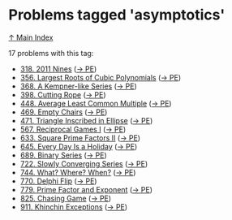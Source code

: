 # Problems tagged 'asymptotics'

[↑ Main Index](../README.md)

17 problems with this tag:

- [318. 2011 Nines](../problems/318.md) ([→ PE](https://projecteuler.net/problem=318))
- [356. Largest Roots of Cubic Polynomials](../problems/356.md) ([→ PE](https://projecteuler.net/problem=356))
- [368. A Kempner-like Series](../problems/368.md) ([→ PE](https://projecteuler.net/problem=368))
- [398. Cutting Rope](../problems/398.md) ([→ PE](https://projecteuler.net/problem=398))
- [448. Average Least Common Multiple](../problems/448.md) ([→ PE](https://projecteuler.net/problem=448))
- [469. Empty Chairs](../problems/469.md) ([→ PE](https://projecteuler.net/problem=469))
- [471. Triangle Inscribed in Ellipse](../problems/471.md) ([→ PE](https://projecteuler.net/problem=471))
- [567. Reciprocal Games I](../problems/567.md) ([→ PE](https://projecteuler.net/problem=567))
- [633. Square Prime Factors II](../problems/633.md) ([→ PE](https://projecteuler.net/problem=633))
- [645. Every Day Is a Holiday](../problems/645.md) ([→ PE](https://projecteuler.net/problem=645))
- [689. Binary Series](../problems/689.md) ([→ PE](https://projecteuler.net/problem=689))
- [722. Slowly Converging Series](../problems/722.md) ([→ PE](https://projecteuler.net/problem=722))
- [744. What? Where? When?](../problems/744.md) ([→ PE](https://projecteuler.net/problem=744))
- [770. Delphi Flip](../problems/770.md) ([→ PE](https://projecteuler.net/problem=770))
- [779. Prime Factor and Exponent](../problems/779.md) ([→ PE](https://projecteuler.net/problem=779))
- [825. Chasing Game](../problems/825.md) ([→ PE](https://projecteuler.net/problem=825))
- [911. Khinchin Exceptions](../problems/911.md) ([→ PE](https://projecteuler.net/problem=911))
